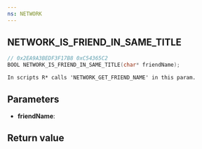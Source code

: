 ```yaml
---
ns: NETWORK
---
```

## NETWORK_IS_FRIEND_IN_SAME_TITLE

```c
// 0x2EA9A3BEDF3F17B8 0xC54365C2
BOOL NETWORK_IS_FRIEND_IN_SAME_TITLE(char* friendName);
```

```
In scripts R* calls 'NETWORK_GET_FRIEND_NAME' in this param.  
```

## Parameters
* **friendName**: 

## Return value
